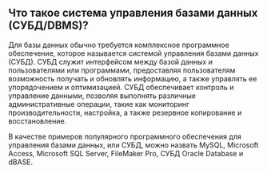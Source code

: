 
## Что такое система управления базами данных (СУБД/DBMS)?

Для базы данных обычно требуется комплексное программное обеспечение, которое называется системой управления базами данных (СУБД). СУБД служит интерфейсом между базой данных и пользователями или программами, предоставляя пользователям возможность получать и обновлять информацию, а также управлять ее упорядочением и оптимизацией. СУБД обеспечивает контроль и управление данными, позволяя выполнять различные административные операции, такие как мониторинг производительности, настройка, а также резервное копирование и восстановление.

В качестве примеров популярного программного обеспечения для управления базами данных, или СУБД, можно назвать MySQL, Microsoft Access, Microsoft SQL Server, FileMaker Pro, СУБД Oracle Database и dBASE.